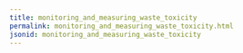 ```yaml
---
title: monitoring_and_measuring_waste_toxicity
permalink: monitoring_and_measuring_waste_toxicity.html
jsonid: monitoring_and_measuring_waste_toxicity
---
```

